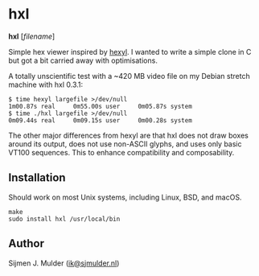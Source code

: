 hxl
===
**hxl** [_filename_]

Simple hex viewer inspired by [hexyl](https://github.com/sharkdp/hexyl).
I wanted to write a simple clone in C but got a bit carried away with
optimisations.

A totally unscientific test with a ~420 MB video file on my Debian stretch
machine with hxl 0.3.1:

    $ time hexyl largefile >/dev/null
    1m00.87s real     0m55.00s user     0m05.87s system
    $ time ./hxl largefile >/dev/null
    0m09.44s real     0m09.15s user     0m00.28s system

The other major differences from hexyl are that hxl does not draw boxes around
its output, does not use non-ASCII glyphs, and uses only basic VT100
sequences. This to enhance compatibility and composability.

Installation
------------
Should work on most Unix systems, including Linux, BSD, and macOS.

    make
    sudo install hxl /usr/local/bin

Author
------
Sijmen J. Mulder (<ik@sjmulder.nl>)
